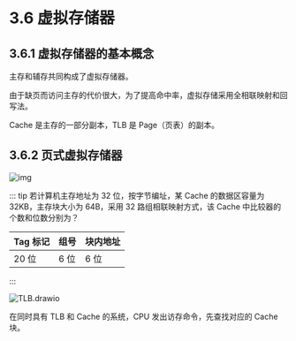 # 3.6 虚拟存储器

## 3.6.1 虚拟存储器的基本概念

主存和辅存共同构成了虚拟存储器。

由于缺页而访问主存的代价很大，为了提高命中率，虚拟存储采用全相联映射和回写法。

Cache 是主存的一部分副本，TLB 是 Page（页表）的副本。

## 3.6.2 页式虚拟存储器

![img](https://csnotes.oss-cn-beijing.aliyuncs.com/photos/TLB%E5%92%8CCache.png)

::: tip 若计算机主存地址为 32 位，按字节编址，某 Cache 的数据区容量为 32KB，主存块大小为 64B，采用 32 路组相联映射方式，该 Cache 中比较器的个数和位数分别为？

| Tag 标记 | 组号 | 块内地址 |
| ------- | ---- | -------- |
| 20 位    | 6 位  | 6 位      |

:::

![TLB.drawio](https://csnotes.oss-cn-beijing.aliyuncs.com/photos/TLB.drawio.png)

在同时具有 TLB 和 Cache 的系统，CPU 发出访存命令，先查找对应的 Cache 块。




